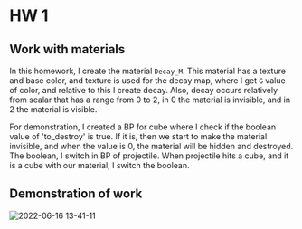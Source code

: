 # HW 1

## Work with materials

In this homework, I create the material `Decay_M`. This material has a texture and base color, and texture is used for the decay map, where I get `G` value of color, and relative to this I create decay. Also, decay occurs relatively from scalar that has a range from 0 to 2, in 0 the material is invisible, and in 2 the material is visible.

For demonstration, I created a BP for cube where I check if the boolean value of 'to_destroy' is true. If it is, then we start to make the material invisible, and when the value is 0, the material will be hidden and destroyed. The boolean, I switch in BP of projectile. When projectile hits a cube, and it is a cube with our material, I switch the boolean.

## Demonstration of work
![2022-06-16 13-41-11](https://user-images.githubusercontent.com/34779566/174053612-85c1a35f-2ff2-4bf7-9635-788e28eefac7.gif)
